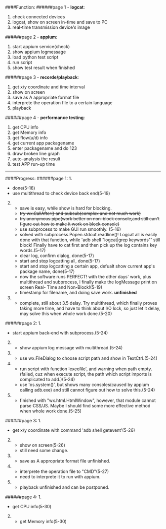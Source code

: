 ####Function:
######page 1 - **logcat**:
1. check connected devices
2. logcat, show on screen in-time and save to PC
3. real-time transmission device's image

######page 2 - **appium**:
1. start appium service(check)
2. show appium logmessage
3. load python test script
4. run script
5. show test result when finished

######page 3 - **recorde/playback**:
1. get x/y coordinate and time interval
2. show on screen
3. save as A appropriate format file
4. interprete the operation file to a certain language
5. playback

######page 4 - **performance testing**:
1. get CPU info
2. get Memory info
3. get flow(u/d) info
4. get current app packagename
5. enter packagename and do 123
6. draw broken line graph
7. auto-analysis the result
8. test APP run-up time

___

####Progress:
######page 1:
1. 
   * done(5-16)<br>
   * use multithread to check device back end(5-19)
2. 
   * save is easy, while show is hard for blocking. <br>
   * ~~try wx.CallAfter() and pubsub(complex and not much work)~~ <br>
   * ~~try anonymous pipe(work better on non-block console,and still can't figure out how to make it work on block console)~~<br>
   * use subprocess to make GUI run smoothly. (5-16)<br>
   * solved with subprocess.Popen.stdout.readline()! Logcat all is easily done with that function, while 'adb shell "logcat|grep keywords"' still block! Finally have to cat first and then pick up the log contains key words.(5-17)<br>
   * clear log, confirm dialog, done(5-17)<br>
   * start and stop logcatting all, done(5-17)<br>
   * start and stop logcatting a certain app, defualt show current app's package name, done(5-17)<br>
   * now the software runs PERFECT! with the other days' work, plus multithread and subprocess, I finally make the logMessage print on screen Real-	Time and Non-Block!(5-19)<br>
   * timestamp for filename, and doing save work. __unfinished__
3. 
   * complete, still about 3.5 delay. Try multithread, which finally proves taking more time, and have to think about I/O lock, so just let it delay, may solve this when whole work done.(5-20)

######page 2:
1. 
   * start appium back-end with subprocess.(5-24)
2. 
   * show appium log message with multithread.(5-24)
3. 
   * use wx.FileDialog to choose script path and show in TextCtrl.(5-24)
4.
   * run script with function ~~'execfile'~~, and warning when path empty. (failed, cuz when execute script, the path which script imports is complicated to add.)(5-24)<br>
   * use 'os.system()', but shows many consoles(caused by appium calling adb.exe) and still cannot figure out how to solve this.(5-24)<br>
5.
   * finished with "wx.html.HtmlWindow", however, that module cannot parse CSS/JS. Maybe I should find some more effective method when whole work done.(5-25)

######page 3:
1. 
   * get x/y coordinate with command 'adb shell getevent'(5-26)
2. 
   * show on screen(5-26)
   * still need some change.
3. 
   * save as A appropriate format file unfinished.
4. 
   * interprete the operation file to "CMD"(5-27)
   * need to interprete it to run with appium.
5. 
   * playback unfinished and can be postponed.

######page 4:
1. 
   * get CPU info(5-30)
2. 
   * get Memory info(5-30)

